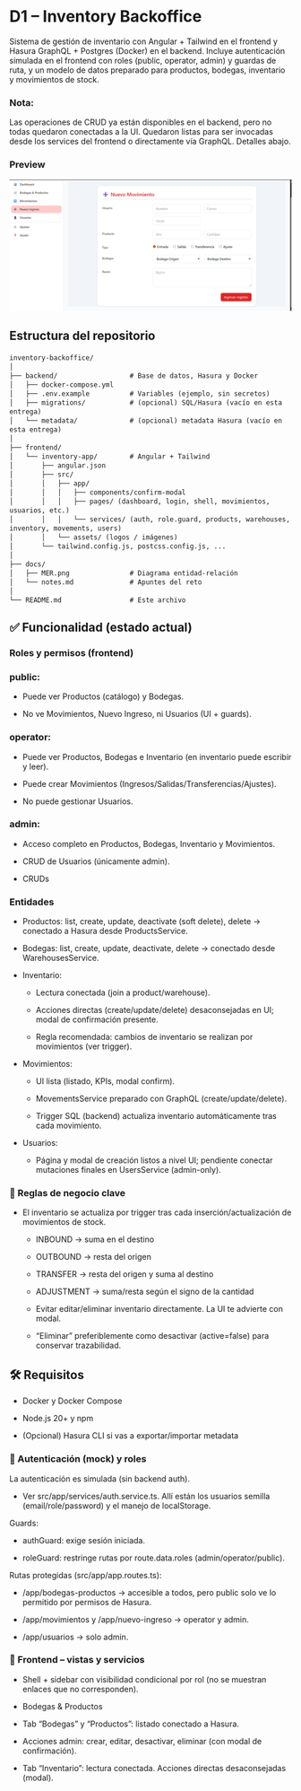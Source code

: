 # D1 – Inventory Backoffice

Sistema de gestión de inventario con Angular + Tailwind en el frontend y Hasura GraphQL + Postgres (Docker) en el backend.
Incluye autenticación simulada en el frontend con roles (public, operator, admin) y guardas de ruta, y un modelo de datos preparado para productos, bodegas, inventario y movimientos de stock.

### Nota:
Las operaciones de CRUD ya están disponibles en el backend, pero no todas quedaron conectadas a la UI. Quedaron listas para ser invocadas desde los services del frontend o directamente vía GraphQL. Detalles abajo.

### Preview

![](assets/images/preview.png)


## Estructura del repositorio

```
inventory-backoffice/
│
├── backend/                  # Base de datos, Hasura y Docker
│   ├── docker-compose.yml
│   ├── .env.example          # Variables (ejemplo, sin secretos)
│   ├── migrations/           # (opcional) SQL/Hasura (vacío en esta entrega)
│   └── metadata/             # (opcional) metadata Hasura (vacío en esta entrega)
│
├── frontend/
│   └── inventory-app/        # Angular + Tailwind
│       ├── angular.json
│       ├── src/
│       │   ├── app/
│       │   │   ├── components/confirm-modal
│       │   │   ├── pages/ (dashboard, login, shell, movimientos, usuarios, etc.)
│       │   │   └── services/ (auth, role.guard, products, warehouses, inventory, movements, users)
│       │   └── assets/ (logos / imágenes)
│       └── tailwind.config.js, postcss.config.js, ...
│
├── docs/
│   ├── MER.png               # Diagrama entidad-relación
│   └── notes.md              # Apuntes del reto
│
└── README.md                 # Este archivo

```

## ✅ Funcionalidad (estado actual)

### Roles y permisos (frontend)

### public:

- Puede ver Productos (catálogo) y Bodegas.

- No ve Movimientos, Nuevo Ingreso, ni Usuarios (UI + guards).

### operator:

- Puede ver Productos, Bodegas e Inventario (en inventario puede escribir y leer).

- Puede crear Movimientos (Ingresos/Salidas/Transferencias/Ajustes).

- No puede gestionar Usuarios.

### admin:

- Acceso completo en Productos, Bodegas, Inventario y Movimientos.

- CRUD de Usuarios (únicamente admin).

- CRUDs

### Entidades

- Productos: list, create, update, deactivate (soft delete), delete → conectado a Hasura desde ProductsService.

- Bodegas: list, create, update, deactivate, delete → conectado desde WarehousesService.

- Inventario:

	* Lectura conectada (join a product/warehouse).

	* Acciones directas (create/update/delete) desaconsejadas en UI; modal de confirmación presente.

	* Regla recomendada: cambios de inventario se realizan por movimientos (ver trigger).

- Movimientos:

	* UI lista (listado, KPIs, modal confirm).

	* MovementsService preparado con GraphQL (create/update/delete).

	* Trigger SQL (backend) actualiza inventario automáticamente tras cada movimiento.

- Usuarios:
	* Página y modal de creación listos a nivel UI; pendiente conectar mutaciones finales en UsersService (admin-only).


### 🔐 Reglas de negocio clave

- El inventario se actualiza por trigger tras cada inserción/actualización de movimientos de stock.

	* INBOUND → suma en el destino

	* OUTBOUND → resta del origen

	* TRANSFER → resta del origen y suma al destino

	* ADJUSTMENT → suma/resta según el signo de la cantidad

	* Evitar editar/eliminar inventario directamente. La UI te advierte con modal.

	* “Eliminar” preferiblemente como desactivar (active=false) para conservar trazabilidad.

## 🛠️ Requisitos

- Docker y Docker Compose

- Node.js 20+ y npm

- (Opcional) Hasura CLI si vas a exportar/importar metadata


### 🔑 Autenticación (mock) y roles

La autenticación es simulada (sin backend auth).

- Ver src/app/services/auth.service.ts. Allí están los usuarios semilla (email/role/password) y el manejo de localStorage.

Guards:

- authGuard: exige sesión iniciada.

- roleGuard: restringe rutas por route.data.roles (admin/operator/public).

Rutas protegidas (src/app/app.routes.ts):

- /app/bodegas-productos → accesible a todos, pero public solo ve lo permitido por permisos de Hasura.

- /app/movimientos y /app/nuevo-ingreso → operator y admin.

- /app/usuarios → solo admin.

### 🧩 Frontend – vistas y servicios

- Shell + sidebar con visibilidad condicional por rol (no se muestran enlaces que no corresponden).

- Bodegas & Productos

- Tab “Bodegas” y “Productos”: listado conectado a Hasura.

- Acciones admin: crear, editar, desactivar, eliminar (con modal de confirmación).

- Tab “Inventario”: lectura conectada. Acciones directas desaconsejadas (modal).



